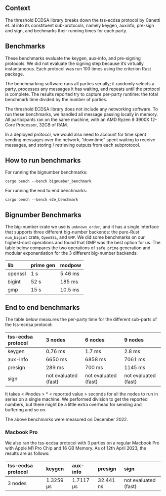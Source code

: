 ## Context

The threshold ECDSA library breaks down the tss-ecdsa protocol by Canetti et. al into its constituent sub-protocols, namely keygen, auxinfo, pre-sign and sign, and bechmarks their running times for each party. 

## Benchmarks

These benchmarks evaluate the keygen, aux-info, and pre-signing  protocols. We did not evaluate the signing step because it’s virtually instantaneous. Each protocol was run 100 times using the criterion Rust package.

The benchmarking software runs all parties serially; it randomly selects a party, processes any messages it has waiting, and repeats until the protocol is complete. The results reported try to capture per-party runtime: the total benchmark time divided by the number of parties.

The threshold ECDSA library does not include any networking software. To run these benchmarks, we handled all message passing locally in memory. All participants ran on the same machine, with an AMD Ryzen 9 3900X 12-Core Processor, 32GB of RAM.

In a deployed protocol, we would also need to account for time spent sending messages over the network, “downtime” spent waiting to receive messages, and storing / retrieving outputs from each subprotocol.

## How to run benchmarks

For running the bignumber benchmarks:

`cargo bench --bench bignumber_benchmark`

For running the end to end benchmarks:

`cargo bench --bench e2e_benchmark`


## Bignumber Benchmarks

The big-number crate we use is `unknown_order`, and it has a single interface that supports three different big-number backends: the pure-Rust `num_bigint` crate, `OpenSSL`, and `GMP`. We did some benchmarks on our highest-cost operations and found that GMP was the best option for us. The table below compares the two operations of `safe prime` generation and modular exponentiation for the 3 different big-number backends:

| lib | prime gen | modpow |
| :---   | :--- | :--- |
| openssl    | 1 s   | 5.46 ms   |
| bigint   |  52 s   | 185 ms   |
| gmp    | 15 s   | 10.5 ms   |

## End to end benchmarks

The table below measures the per-party time for the different sub-parts of the tss-ecdsa protocol:

| tss-ecdsa protocol | 3 nodes    | 6 nodes    | 9 nodes    |
| :--- | :--- | :--- | :--- |
| keygen  | 0.76 ms    | 1.7 ms    | 2.8 ms    |
| aux-info   | 6650 ms    | 6858 ms    | 7061 ms    |
| presign   | 289 ms    | 700 ms    | 1145 ms    |
| sign   | not evaluated (fast)    | not evaluated (fast)    | not evaluated (fast)    |

It takes < #nodes > * < reported value > seconds for all the nodes to run in series on a single machine. We performed division to get the reported numbers, but there might be a little extra overhead for sending and buffering and so on.

The above benchmarks were measured on December 2022. 

### Macbook Pro

We also ran the tss-ecdsa protocol with 3 parties on a regular Macbook Pro with Apple M1 Pro Chip and 16 GB Memory. As of 12th April 2023, the results are as follows:

| tss-ecdsa protocol | keygen   | aux-info   | presign   | sign   |
| :---   | :--- | :--- | :--- | :--- |
| 3 nodes    | 1.3259 µs    | 1.7117 µs    | 32.441 ns    | not evaluated (fast)    |
